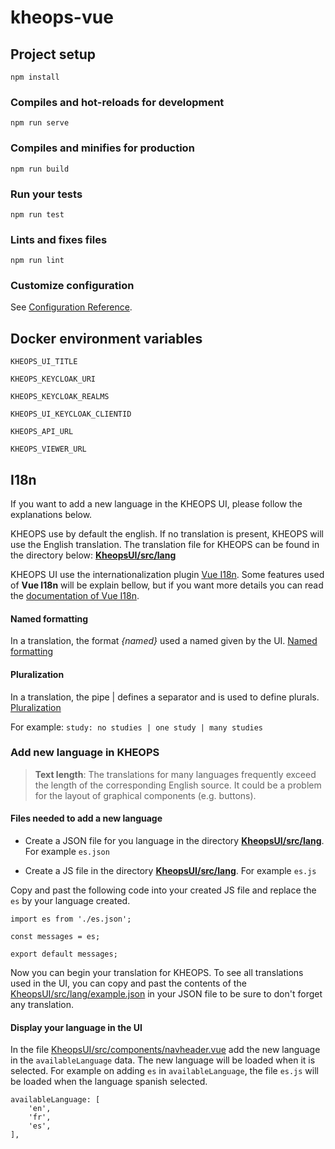 # kheops-vue

## Project setup
```
npm install
```

### Compiles and hot-reloads for development
```
npm run serve
```

### Compiles and minifies for production
```
npm run build
```

### Run your tests
```
npm run test
```

### Lints and fixes files
```
npm run lint
```

### Customize configuration
See [Configuration Reference](https://cli.vuejs.org/config/).


## Docker environment variables

`KHEOPS_UI_TITLE`

`KHEOPS_KEYCLOAK_URI`

`KHEOPS_KEYCLOAK_REALMS`

`KHEOPS_UI_KEYCLOAK_CLIENTID`

`KHEOPS_API_URL`

`KHEOPS_VIEWER_URL`


## I18n

If you want to add a new language in the KHEOPS UI, please follow the explanations below.

KHEOPS use by default the english. If no translation is present, KHEOPS will use the English translation.
The translation file for KHEOPS can be found in the directory below: **[KheopsUI/src/lang](src/lang/)**

KHEOPS UI use the internationalization plugin [Vue I18n](https://kazupon.github.io/vue-i18n/). Some features used of **Vue I18n** will be explain bellow, but if you want more details you can read the [documentation of Vue I18n](https://kazupon.github.io/vue-i18n/introduction.html).

#### Named formatting

In a translation, the format *{named}* used a named given by the UI. [Named formatting](https://kazupon.github.io/vue-i18n/guide/formatting.html#named-formatting)

#### Pluralization

In a translation, the pipe | defines a separator and is used to define plurals. [Pluralization](https://kazupon.github.io/vue-i18n/guide/pluralization.html)

For example: `study: no studies | one study | many studies`

### Add new language in KHEOPS

> **Text length**: The translations for many languages frequently exceed the length of the corresponding English source. It could be a problem for the layout of graphical components (e.g. buttons).

#### Files needed to add a new language

* Create a JSON file for you language in the directory **[KheopsUI/src/lang](src/lang/)**. For example `es.json`

* Create a JS file in the directory **[KheopsUI/src/lang](src/lang/)**. For example `es.js`

Copy and past the following code into your created JS file and replace the `es` by your language created.

```
import es from './es.json';

const messages = es;

export default messages;
```

Now you can begin your translation for KHEOPS. To see all translations used in the UI, you can copy and past the contents of the [KheopsUI/src/lang/example.json](src/lang/example.json) in your JSON file to be sure to don't forget any translation.

#### Display your language in the UI

In the file [KheopsUI/src/components/navheader.vue](src/components/navheader.vue) add the new language in the `availableLanguage` data. The new language will be loaded when it is selected. For example on adding `es` in `availableLanguage`, the file `es.js` will be loaded when the language spanish selected.

```
availableLanguage: [
    'en',
    'fr',
    'es',
],
```
